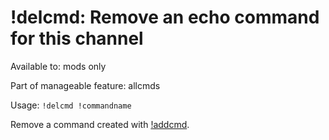# !delcmd: Remove an echo command for this channel

Available to: mods only

Part of manageable feature: allcmds

Usage: `!delcmd !commandname`

Remove a command created with [!addcmd](addcmd).

